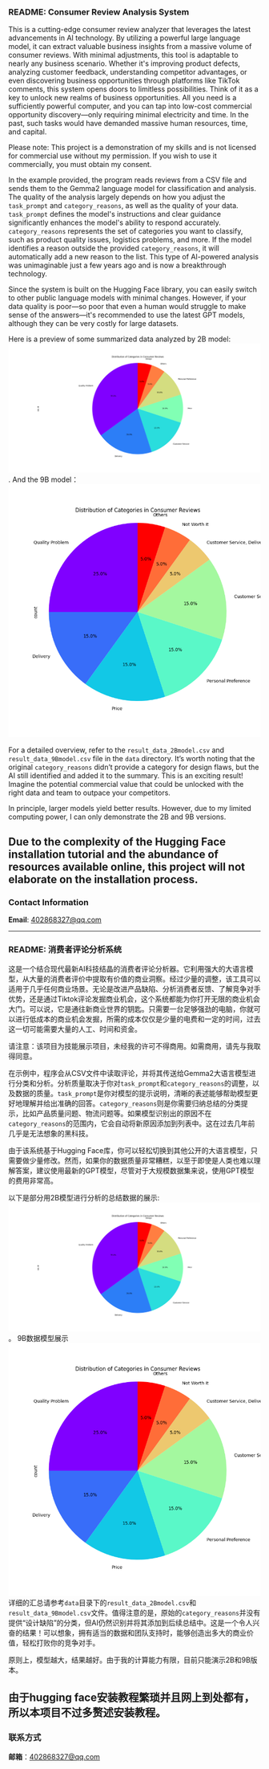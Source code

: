 ### **README: Consumer Review Analysis System**

This is a cutting-edge consumer review analyzer that leverages the latest advancements in AI technology. By utilizing a powerful large language model, it can extract valuable business insights from a massive volume of consumer reviews. With minimal adjustments, this tool is adaptable to nearly any business scenario. Whether it's improving product defects, analyzing customer feedback, understanding competitor advantages, or even discovering business opportunities through platforms like TikTok comments, this system opens doors to limitless possibilities. Think of it as a key to unlock new realms of business opportunities. All you need is a sufficiently powerful computer, and you can tap into low-cost commercial opportunity discovery—only requiring minimal electricity and time. In the past, such tasks would have demanded massive human resources, time, and capital. 

Please note: This project is a demonstration of my skills and is not licensed for commercial use without my permission. If you wish to use it commercially, you must obtain my consent.

In the example provided, the program reads reviews from a CSV file and sends them to the Gemma2 language model for classification and analysis. The quality of the analysis largely depends on how you adjust the `task_prompt` and `category_reasons`, as well as the quality of your data. `task_prompt` defines the model's instructions and clear guidance significantly enhances the model's ability to respond accurately. `category_reasons` represents the set of categories you want to classify, such as product quality issues, logistics problems, and more. If the model identifies a reason outside the provided `category_reasons`, it will automatically add a new reason to the list. This type of AI-powered analysis was unimaginable just a few years ago and is now a breakthrough technology. 

Since the system is built on the Hugging Face library, you can easily switch to other public language models with minimal changes. However, if your data quality is poor—so poor that even a human would struggle to make sense of the answers—it's recommended to use the latest GPT models, although they can be very costly for large datasets.

Here is a preview of some summarized data analyzed by 2B model: ![images](images/text_2b_model_p2.png). 
And the 9B model：![images](images/text_9b_model.png)

For a detailed overview, refer to the `result_data_2Bmodel.csv`  and `result_data_9Bmodel.csv` file in the `data` directory. It’s worth noting that the original `category_reasons` didn’t provide a category for design flaws, but the AI still identified and added it to the summary. This is an exciting result! Imagine the potential commercial value that could be unlocked with the right data and team to outpace your competitors.

In principle, larger models yield better results. However, due to my limited computing power, I can only demonstrate the 2B and 9B versions. 

Due to the complexity of the Hugging Face installation tutorial and the abundance of resources available online, this project will not elaborate on the installation process.
---

### **Contact Information**

**Email**: 402868327@qq.com

---

### **README: 消费者评论分析系统**

这是一个结合现代最新AI科技结晶的消费者评论分析器。它利用强大的大语言模型，从大量的消费者评价中提取有价值的商业洞察。经过少量的调整，该工具可以适用于几乎任何商业场景。无论是改进产品缺陷、分析消费者反馈、了解竞争对手优势，还是通过Tiktok评论发掘商业机会，这个系统都能为你打开无限的商业机会大门。可以说，它是通往新商业世界的钥匙。只需要一台足够强劲的电脑，你就可以进行低成本的商业机会发掘，所需的成本仅仅是少量的电费和一定的时间，过去这一切可能需要大量的人工、时间和资金。

请注意：该项目为技能展示项目，未经我的许可不得商用。如需商用，请先与我取得同意。

在示例中，程序会从CSV文件中读取评论，并将其传送给Gemma2大语言模型进行分类和分析。分析质量取决于你对`task_prompt`和`category_reasons`的调整，以及数据的质量。`task_prompt`是你对模型的提示说明，清晰的表述能够帮助模型更好地理解并给出准确的回答。`category_reasons`则是你需要归纳总结的分类提示，比如产品质量问题、物流问题等。如果模型识别出的原因不在`category_reasons`的范围内，它会自动将新原因添加到列表中。这在过去几年前几乎是无法想象的黑科技。

由于该系统基于Hugging Face库，你可以轻松切换到其他公开的大语言模型，只需要做少量修改。然而，如果你的数据质量非常糟糕，以至于即使是人类也难以理解答案，建议使用最新的GPT模型，尽管对于大规模数据集来说，使用GPT模型的费用非常高。

以下是部分用2B模型进行分析的总结数据的展示: ![images](images/text_2b_model_p2.png)。
9B数据模型展示![images](images/text_9b_model.png)
详细的汇总请参考`data`目录下的`result_data_2Bmodel.csv`和`result_data_9Bmodel.csv`文件。值得注意的是，原始的`category_reasons`并没有提供“设计缺陷”的分类，但AI仍然识别并将其添加到后续总结中。这是一个令人兴奋的结果！可以想象，拥有适当的数据和团队支持时，能够创造出多大的商业价值，轻松打败你的竞争对手。

原则上，模型越大，结果越好。由于我的计算能力有限，目前只能演示2B和9B版本。

由于hugging face安装教程繁琐并且网上到处都有，所以本项目不过多赘述安装教程。
---

### **联系方式**

**邮箱**：402868327@qq.com